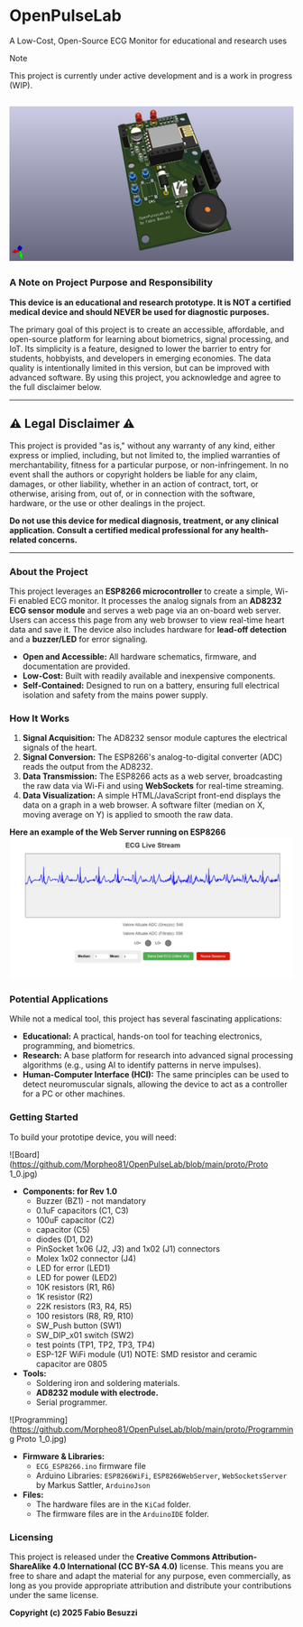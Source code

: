# OpenPulseLab
A Low-Cost, Open-Source ECG Monitor for educational and research uses

> [!NOTE]
> This project is currently under active development and is a work in progress (WIP).

![ECG ESP8266](https://github.com/Morpheo81/OpenPulseLab/blob/main/ECG_ESP8266_B.jpg?raw=true)
---

### A Note on Project Purpose and Responsibility

**This device is an educational and research prototype. It is NOT a certified medical device and should NEVER be used for diagnostic purposes.**

The primary goal of this project is to create an accessible, affordable, and open-source platform for learning about biometrics, signal processing, and IoT. Its simplicity is a feature, designed to lower the barrier to entry for students, hobbyists, and developers in emerging economies. The data quality is intentionally limited in this version, but can be improved with advanced software. By using this project, you acknowledge and agree to the full disclaimer below.

---

## ⚠️ Legal Disclaimer ⚠️

This project is provided "as is," without any warranty of any kind, either express or implied, including, but not limited to, the implied warranties of merchantability, fitness for a particular purpose, or non-infringement. In no event shall the authors or copyright holders be liable for any claim, damages, or other liability, whether in an action of contract, tort, or otherwise, arising from, out of, or in connection with the software, hardware, or the use or other dealings in the project.

**Do not use this device for medical diagnosis, treatment, or any clinical application. Consult a certified medical professional for any health-related concerns.**

---

### About the Project

This project leverages an **ESP8266 microcontroller** to create a simple, Wi-Fi enabled ECG monitor. It processes the analog signals from an **AD8232 ECG sensor module** and serves a web page via an on-board web server. Users can access this page from any web browser to view real-time heart data and save it. The device also includes hardware for **lead-off detection** and a **buzzer/LED** for error signaling.

* **Open and Accessible:** All hardware schematics, firmware, and documentation are provided.
* **Low-Cost:** Built with readily available and inexpensive components.
* **Self-Contained:** Designed to run on a battery, ensuring full electrical isolation and safety from the mains power supply.

### How It Works

1.  **Signal Acquisition:** The AD8232 sensor module captures the electrical signals of the heart.
2.  **Signal Conversion:** The ESP8266's analog-to-digital converter (ADC) reads the output from the AD8232.
3.  **Data Transmission:** The ESP8266 acts as a web server, broadcasting the raw data via Wi-Fi and using **WebSockets** for real-time streaming.
4.  **Data Visualization:** A simple HTML/JavaScript front-end displays the data on a graph in a web browser. A software filter (median on X, moving average on Y) is applied to smooth the raw data.

**Here an example of the Web Server running on ESP8266**
![WebServer](https://github.com/Morpheo81/OpenPulseLab/blob/main/proto/WebServer.jpg?raw=true)

### Potential Applications

While not a medical tool, this project has several fascinating applications:

* **Educational:** A practical, hands-on tool for teaching electronics, programming, and biometrics.
* **Research:** A base platform for research into advanced signal processing algorithms (e.g., using AI to identify patterns in nerve impulses).
* **Human-Computer Interface (HCI):** The same principles can be used to detect neuromuscular signals, allowing the device to act as a controller for a PC or other machines.

### Getting Started

To build your prototipe device, you will need:


![Board](https://github.com/Morpheo81/OpenPulseLab/blob/main/proto/Proto 1_0.jpg)


* **Components: for Rev 1.0**
    * Buzzer (BZ1) - not mandatory
    * 0.1uF capacitors (C1, C3)
    * 100uF capacitor (C2)
    * capacitor (C5)
    * diodes (D1, D2)
    * PinSocket 1x06 (J2, J3) and 1x02 (J1) connectors
    * Molex 1x02 connector (J4)
    * LED for error (LED1)
    * LED for power (LED2)
    * 10K resistors (R1, R6)
    * 1K resistor (R2)
    * 22K resistors (R3, R4, R5)
    * 100 resistors (R8, R9, R10)
    * SW_Push button (SW1)
    * SW_DIP_x01 switch (SW2)
    * test points (TP1, TP2, TP3, TP4)
    * ESP-12F WiFi module (U1)
 NOTE: SMD resistor and ceramic capacitor are 0805
* **Tools:**
    * Soldering iron and soldering materials.
    * **AD8232 module with electrode.**
    * Serial programmer.
 
![Programming](https://github.com/Morpheo81/OpenPulseLab/blob/main/proto/Programming Proto 1_0.jpg)

* **Firmware & Libraries:**
    * `ECG_ESP8266.ino` firmware file
    * Arduino Libraries: `ESP8266WiFi`, `ESP8266WebServer`, `WebSocketsServer` by Markus Sattler, `ArduinoJson`
* **Files:**
    * The hardware files are in the `KiCad` folder.
    * The firmware files are in the `ArduinoIDE` folder.


### Licensing

This project is released under the **Creative Commons Attribution-ShareAlike 4.0 International (CC BY-SA 4.0)** license. This means you are free to share and adapt the material for any purpose, even commercially, as long as you provide appropriate attribution and distribute your contributions under the same license.

**Copyright (c) 2025 Fabio Besuzzi**
